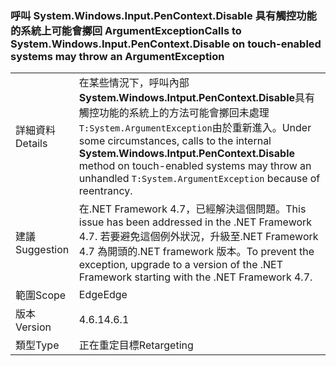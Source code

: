 ### <a name="calls-to-systemwindowsinputpencontextdisable-on-touch-enabled-systems-may-throw-an-argumentexception"></a><span data-ttu-id="634c8-101">呼叫 System.Windows.Input.PenContext.Disable 具有觸控功能的系統上可能會擲回 ArgumentException</span><span class="sxs-lookup"><span data-stu-id="634c8-101">Calls to System.Windows.Input.PenContext.Disable on touch-enabled systems may throw an ArgumentException</span></span>

|   |   |
|---|---|
|<span data-ttu-id="634c8-102">詳細資料</span><span class="sxs-lookup"><span data-stu-id="634c8-102">Details</span></span>|<span data-ttu-id="634c8-103">在某些情況下，呼叫內部<strong>System.Windows.Intput.PenContext.Disable</strong>具有觸控功能的系統上的方法可能會擲回未處理<code>T:System.ArgumentException</code>由於重新進入。</span><span class="sxs-lookup"><span data-stu-id="634c8-103">Under some circumstances, calls to the internal <strong>System.Windows.Intput.PenContext.Disable</strong> method on touch-enabled systems may throw an unhandled <code>T:System.ArgumentException</code> because of reentrancy.</span></span>|
|<span data-ttu-id="634c8-104">建議</span><span class="sxs-lookup"><span data-stu-id="634c8-104">Suggestion</span></span>|<span data-ttu-id="634c8-105">在.NET Framework 4.7，已經解決這個問題。</span><span class="sxs-lookup"><span data-stu-id="634c8-105">This issue has been addressed in the .NET Framework 4.7.</span></span> <span data-ttu-id="634c8-106">若要避免這個例外狀況，升級至.NET Framework 4.7 為開頭的.NET framework 版本。</span><span class="sxs-lookup"><span data-stu-id="634c8-106">To prevent the exception, upgrade to a version of the .NET Framework starting with the .NET Framework 4.7.</span></span>|
|<span data-ttu-id="634c8-107">範圍</span><span class="sxs-lookup"><span data-stu-id="634c8-107">Scope</span></span>|<span data-ttu-id="634c8-108">Edge</span><span class="sxs-lookup"><span data-stu-id="634c8-108">Edge</span></span>|
|<span data-ttu-id="634c8-109">版本</span><span class="sxs-lookup"><span data-stu-id="634c8-109">Version</span></span>|<span data-ttu-id="634c8-110">4.6.1</span><span class="sxs-lookup"><span data-stu-id="634c8-110">4.6.1</span></span>|
|<span data-ttu-id="634c8-111">類型</span><span class="sxs-lookup"><span data-stu-id="634c8-111">Type</span></span>|<span data-ttu-id="634c8-112">正在重定目標</span><span class="sxs-lookup"><span data-stu-id="634c8-112">Retargeting</span></span>|


